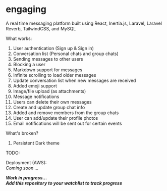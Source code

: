 # engaging
A real time messaging platform built using React, Inertia.js, Laravel, Laravel Reverb, TailwindCSS, and MySQL

What works:
1) User authentication (Sign up & Sign in)
2) Conversation list (Personal chats and group chats)
3) Sending messages to other users
4) Blocking a user
5) Markdown support for messages
6) Infinite scrolling to load older messages
7) Update conversation list when new messages are received
8) Added emoji support
9) Image/file upload (as attachments)
10) Message notifications
11) Users can delete their own messages
12) Create and update group chat info
13) Added and remove members from the group chats
14) User can add/update their profile photos
15) Email notifications will be sent out for certain events

What's broken?
1) Persistent Dark theme

TODO:

Deployment (AWS): \
*Coming soon ...*

***Work in progress...*** \
***Add this repository to your watchlist to track progress***
